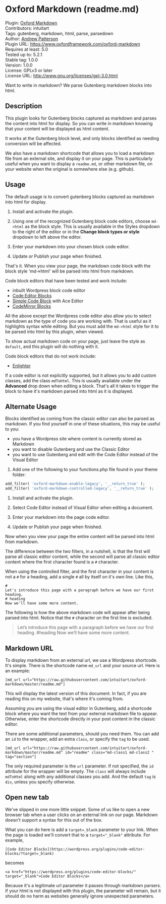 # Oxford Markdown (readme.md)

Plugin: [Oxford Markdown](https://www.oxfordframework.com/oxford-markdown)  
Contributors: intuitart  
Tags: gutenberg, markdown, html, parse, parsedown  
Author: [Andrew Patterson](https://www.pattersonresearch.ca/?target=_blank)  
Plugin URL: https://www.oxfordframework.com/oxford-markdown   
Requires at least: 5.0  
Tested up to: 5.2.1  
Stable tag: 1.0.0  
Version: 1.0.0  
License: GPLv3 or later  
License URL: http://www.gnu.org/licenses/gpl-3.0.html  

Want to write in markdown? We parse Gutenberg markdown blocks into html.

## Description

This plugin looks for Gutenberg blocks captured as markdown and parses the content into html for display. So you can write in markdown knowing that your content will be displayed as html content.

It works at the Gutenberg block level, and only blocks identified as needing conversion will be affected.

We also have a markdown shortcode that allows you to load a markdown file from an external site, and display it on your page. This is particularly useful when you want to display a `readme.md`, or other markdown file, on your website when the original is somewhere else (e.g. github).

## Usage

The default usage is to convert gutenberg blocks captured as markdown into html for display.

1. Install and activate the plugin.

1. Using one of the recognized Gutenberg block code editors, choose `md->html` as the block style. This is usually available in the Styles dropdown to the right of the editor or in the **Change block types or style** dropdown to left above the editor.

1. Enter your markdown into your chosen block code editor.

1. Update or Publish your page when finished.

That's it. When you view your page, the markdown code block with the block style 'md->html' will be parsed into html from markdown.

Code block editors that have been tested and work include:
- inbuilt Wordpress block code editor
- [Code Editor Blocks](https://wordpress.org/plugins/code-editor-blocks/?target=_blank)
- [Simple Code Block](https://wordpress.org/plugins/simple-code-block/?target=_blank) with Ace Editor
- [CodeMirror Blocks](https://wordpress.org/plugins/wp-codemirror-block/?target=_blank)

All the above except the Wordpress code editor also allow you to select markdown as the type of code you are working with. That is useful as it highlights syntax while editing. But you must add the `md->html` style for it to be parsed into html by this plugin, when viewed.

To show actual markdown code on your page, just leave the style as `default`, and this plugin will do nothing with it.

Code block editors that do not work include:
- [Enlighter](https://wordpress.org/plugins/enlighter/?target=_blank)

If a code editor is not explicitly supported, but it allows you to add custom classes, add the class `mdToHtml`. This is usually available under the **Advanced** drop down when editing a block. That's all it takes to trigger the block to have it's markdown parsed into html as it is displayed.

## Alternate Usage

Blocks identified as coming from the classic editor can also be parsed as markdown. If you find yourself in one of these situations, this may be useful to you:

- you have a Wordpress site where content is currently stored as Markdown
- you want to disable Gutenberg and use the Classic Editor
- you want to use Gutenberg and edit with the Code Editor instead of the Visual Editor

1. Add one of the following to your functions.php file found in your theme folder:
```php
add_filter( 'oxford-markdown-enable-legacy', '__return_true' );
add_filter( 'oxford-markdown-controlled-legacy', '__return_true' );
```
1. Install and activate the plugin.

1. Select Code Editor instead of Visual Editor when editing a document.

1. Enter your markdown into the page code editor.

1. Update or Publish your page when finished.

Now when you view your page the entire content will be parsed into html from markdown.

The difference between the two filters, in a nutshell, is that the first will parse all classic editor content, while the second will parse all classic editor content where the first character found is a `#` character.

When using the controlled filter, and the first character in your content is not a `#` for a heading, add a single `#` all by itself on it's own line. Like this,
```
#
Let's introduce this page with a paragraph before we have our first heading.
# heading
Now we'll have some more content.
```
The following is how the above markdown code will appear after being parsed into html. Notice that the `#` character on the first line is excluded.

  > Let’s introduce this page with a paragraph before we have our first heading.
  > #heading
  > Now we’ll have some more content.

## Markdown URL

To display markdown from an external url, we use a Wordpress shortcode. It's simple. There is the shortcode name `md_url` and your source url. Here is an example:
```
[md_url url="https://raw.githubusercontent.com/intuitart/oxford-markdown/master/readme.md"]
```
This will display the latest version of this document. In fact, if you are reading this on my website, that's where it's coming from.

Assuming you are using the visual editor in Gutenberg, add a shortcode block where you want the text from your external markdown file to appear. Otherwise, enter the shortcode directly in your post content in the classic editor.

There are some additional parameters, should you need them. You can add an `id` to the wrapper, add an extra `class`, or specify the `tag` to be used.
```
[md_url url="https://raw.githubusercontent.com/intuitart/oxford-markdown/master/readme.md" id="readme" class="md-class1 md-class2 " tag="section"]
```
The only required parameter is the `url` parameter. If not specified, the `id` attribute for the wrapper will be empty. The `class` will always include `mdToHtml` along with any additional classes you add. And the default `tag` is `div`, unless you specify otherwise.

## Open new tab
We've slipped in one more little snippet. Some of us like to open a new browser tab when a user clicks on an external link on our page. Markdown doesn't support a syntax for this out of the box.

What you can do here is add a `target=_blank` parameter to your link. When the page is loaded we'll convert that to a `target="_blank"` attribute. For example,
```
[Code Editor Blocks](https://wordpress.org/plugins/code-editor-blocks/?target=_blank)
```
becomes
```
<a href="https://wordpress.org/plugins/code-editor-blocks/" target="_blank">Code Editor Blocks</a>
```

Because it's a legitimate url parameter it passes through markdown parsers. If your html is not displayed with this plugin, the parameter will remain, but it should do no harm as websites generally ignore unexpected parameters.
